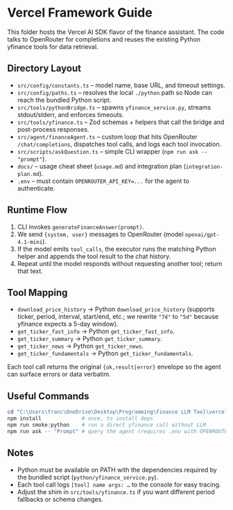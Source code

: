 # Vercel Framework Guide

This folder hosts the Vercel AI SDK flavor of the finance assistant. The code talks to OpenRouter for completions and reuses the existing Python yfinance tools for data retrieval.

## Directory Layout
- `src/config/constants.ts` – model name, base URL, and timeout settings.
- `src/config/paths.ts` – resolves the local `./python` path so Node can reach the bundled Python script.
- `src/tools/pythonBridge.ts` – spawns `yfinance_service.py`, streams stdout/stderr, and enforces timeouts.
- `src/tools/yfinance.ts` – Zod schemas + helpers that call the bridge and post-process responses.
- `src/agent/financeAgent.ts` – custom loop that hits OpenRouter `/chat/completions`, dispatches tool calls, and logs each tool invocation.
- `src/scripts/askQuestion.ts` – simple CLI wrapper (`npm run ask -- "prompt"`).
- `docs/` – usage cheat sheet (`usage.md`) and integration plan (`integration-plan.md`).
- `.env` – must contain `OPENROUTER_API_KEY=...` for the agent to authenticate.

## Runtime Flow
1. CLI invokes `generateFinanceAnswer(prompt)`.
2. We send `{system, user}` messages to OpenRouter (model `openai/gpt-4.1-mini`).
3. If the model emits `tool_calls`, the executor runs the matching Python helper and appends the tool result to the chat history.
4. Repeat until the model responds without requesting another tool; return that text.

## Tool Mapping
- `download_price_history` → Python `download_price_history` (supports ticker, period, interval, start/end, etc.; we rewrite `"7d"` to `"5d"` because yfinance expects a 5-day window).
- `get_ticker_fast_info` → Python `get_ticker_fast_info`.
- `get_ticker_summary` → Python `get_ticker_summary`.
- `get_ticker_news` → Python `get_ticker_news`.
- `get_ticker_fundamentals` → Python `get_ticker_fundamentals`.

Each tool call returns the original `{ok,result|error}` envelope so the agent can surface errors or data verbatim.

## Useful Commands
```powershell
cd "C:\Users\franc\OneDrive\Desktop\Programming\Finance LLM Tool\vercel framework"
npm install             # once, to install deps
npm run smoke:python    # run a direct yfinance call without LLM
npm run ask -- "Prompt" # query the agent (requires .env with OPENROUTER_API_KEY)
```

## Notes
- Python must be available on PATH with the dependencies required by the bundled script (`python/yfinance_service.py`).
- Each tool call logs `[tool] name args: …` to the console for easy tracing.
- Adjust the shim in `src/tools/yfinance.ts` if you want different period fallbacks or schema changes.
